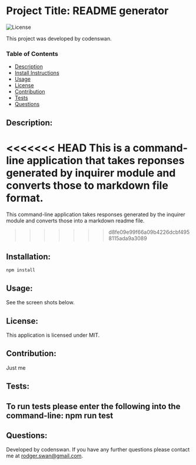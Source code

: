 # Project Title: README generator
![License](https://img.shields.io/badge/License-MIT-green)

This project was developed by codenswan.

### Table of Contents
* [Description](#Description)
* [Install Instructions](#Installation)
* [Usage](#Usage)
* [License](#License)
* [Contribution](#Contribution)
* [Tests](#Tests)
* [Questions](#Questions)

## Description:
<<<<<<< HEAD
This is a command-line application that takes reponses generated by inquirer module and converts those to markdown file format.
=======
This command-line application takes responses generated by the inquirer module and converts those into a markdown readme file.
>>>>>>> d8fe09e99f66a09b4226dcbf4958115ada9a3089

## Installation:
    npm install
    
## Usage:
See the screen shots below.

## License:
This application is licensed under MIT.

## Contribution:
Just me

## Tests:
To run tests please enter the following into the command-line:
    npm run test
---
## Questions:
Developed by codenswan. 
If you have any further questions please contact me at [rodger.swan@gmail.com](mailto:rodger.swan@gmail.com).
